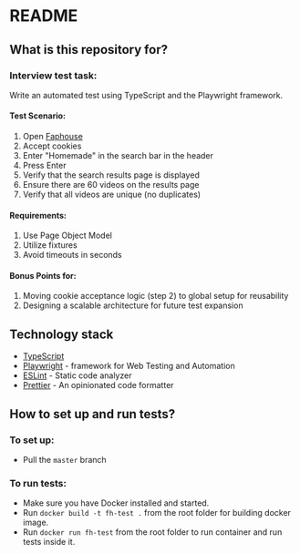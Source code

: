 # README

## What is this repository for?
### Interview test task:

Write an automated test using TypeScript and the Playwright framework.

#### Test Scenario:

1. Open [Faphouse](https://faphouse.com/)
2. Accept cookies
3. Enter "Homemade" in the search bar in the header
4. Press Enter
5. Verify that the search results page is displayed
6. Ensure there are 60 videos on the results page
7. Verify that all videos are unique (no duplicates)

#### Requirements:

1. Use Page Object Model
2. Utilize fixtures
3. Avoid timeouts in seconds

#### Bonus Points for:

1. Moving cookie acceptance logic (step 2) to global setup for reusability
2. Designing a scalable architecture for future test expansion

## Technology stack

- [TypeScript](https://www.typescriptlang.org/)
- [Playwright](https://playwright.dev/) - framework for Web Testing and Automation
- [ESLint](https://eslint.org/) - Static code analyzer
- [Prettier](https://prettier.io/) - An opinionated code formatter

## How to set up and run tests?
### To set up:
- Pull the `master` branch

### To run tests:
- Make sure you have Docker installed and started.
- Run `docker build -t fh-test .` from the root folder for building docker image.
- Run `docker run fh-test` from the root folder to run container and run tests inside it.